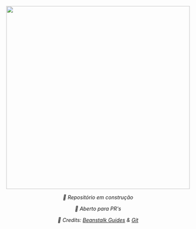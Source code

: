 <div align="center">
  
  <img src="https://i.imgur.com/8pAuSzK.png" width="500px">
   
  *🔧 Repositório em construção*
  
  *🤝 Aberto para PR's*
  
  *📝 Credits: [Beanstalk Guides](http://guides.beanstalkapp.com/) & [Git](https://git-scm.com/)*
  
</div>
